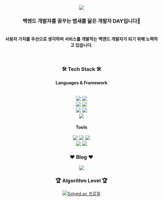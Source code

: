 <div align="center">
<img src="https://capsule-render.vercel.app/api?type=waving&color=D45769&height=220&section=header&text=Day's%20Gitgub&fontSize=80&&fontColor=DCDCDC" />

<h3>백엔드 개발자를 꿈꾸는 뱁새를 닮은 개발자 DAY입니다🐥</h3>
<h4><br>사용자 가치를 우선으로 생각하며 서비스를 개발하는 백엔드 개발자가 되기 위해 노력하고 있습니다.</h4>
<br>

<h3><b>🛠 Tech Stack 🛠</b></h3>
<h4><b>Languages & Framework</b></h4>
<p>
<br>  
<img src="https://img.shields.io/badge/java-C20000?style=flat&logo=java&logoColor=FFFFFF">
<img src="https://img.shields.io/badge/Spring_Boot-6DB33F?style=flat&logo=spring-boot&logoColor=white">
<br>
<img src="https://img.shields.io/badge/Python-033963?style=flat&logo=Python&logoColor=FFFFFF">
<img src="https://img.shields.io/badge/Flask-000000?style=flat&logo=Flask&logoColor=FFFFFF">
<br>
<img src="https://img.shields.io/badge/MySQL-005A9C?style=flat&logo=MySQL&logoColor=FFFFFF">
<img src="https://img.shields.io/badge/PostgreSQL-316192?style=flat&logo=postgresql&logoColor=white">
<br>
<img src="https://img.shields.io/badge/c++-00599C?style=flat&logo=c%2B%2B&logoColor=white">

</p>
<h4><b>Tools</b></h4>
<p>
<img src="https://img.shields.io/badge/PyCharm-1DA456?style=flat&logo=PyCharm&logoColor=FFFFFF">
<img src="https://img.shields.io/badge/IntelliJ-AA344D?style=flat&logo=IntelliJ IDEA&logoColor=FFFFFF">
<img src="https://img.shields.io/badge/Visual Studio Code-007ACC?style=flat&logo=Visual Studio Code&logoColor=FFFFFF">
<br>
<img src="https://img.shields.io/badge/Jira-0052CC?style=flat&logo=Jira Software&logoColor=FFFFFF">
<img src="https://img.shields.io/badge/Confluence-172B4D?style=flat&logo=Confluence&logoColor=FFFFFF">
  
<h3><b>❤ Blog ❤</b></h3>
<a href="https://da-y-0522.tistory.com/" target="_blank"><img src="https://img.shields.io/badge/Tistory-FFFFFF?style=flat&logo=Storyblok&logoColor=000000"/></a>
</p>

<h3><b> 🏆 Algorithm Level 🏆</b></h3>

[![Solved.ac 프로필](http://mazassumnida.wtf/api/v2/generate_badge?boj=12201856)](https://solved.ac/profile/12201856)
<a href="https://hits.seeyoufarm.com">

</div>

